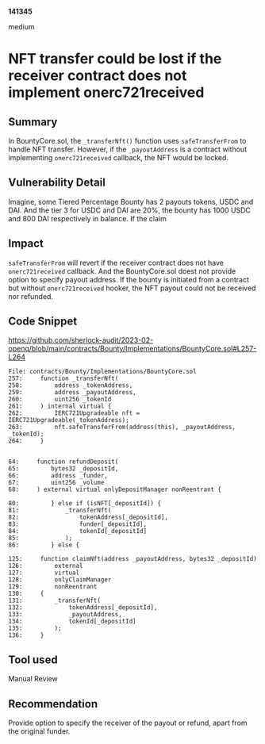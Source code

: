 __141345__

medium

# NFT transfer could be lost if the receiver contract does not implement onerc721received

## Summary

In BountyCore.sol, the `_transferNft()` function uses `safeTransferFrom` to handle NFT transfer. However, if the `_payoutAddress` is a contract without implementing `onerc721received` callback, the NFT would be locked.


## Vulnerability Detail

Imagine, some Tiered Percentage Bounty has 2 payouts tokens, USDC and DAI. And the tier 3 for USDC and DAI are 20%, the bounty has 1000 USDC and 800 DAI respectively in balance. If the claim 


## Impact

`safeTransferFrom` will revert if the receiver contract does not have `onerc721received` callback. And the BountyCore.sol doest not provide option to specify payout address. If the bounty is initiated from a contract but without `onerc721received` hooker, the NFT payout could not be received nor refunded.


## Code Snippet

https://github.com/sherlock-audit/2023-02-openq/blob/main/contracts/Bounty/Implementations/BountyCore.sol#L257-L264


```solidity
File: contracts/Bounty/Implementations/BountyCore.sol
257:     function _transferNft(
258:         address _tokenAddress,
259:         address _payoutAddress,
260:         uint256 _tokenId
261:     ) internal virtual {
262:         IERC721Upgradeable nft = IERC721Upgradeable(_tokenAddress);
263:         nft.safeTransferFrom(address(this), _payoutAddress, _tokenId);
264:     }


64:     function refundDeposit(
65:         bytes32 _depositId,
66:         address _funder,
67:         uint256 _volume
68:     ) external virtual onlyDepositManager nonReentrant {

80:         } else if (isNFT[_depositId]) {
81:             _transferNft(
82:                 tokenAddress[_depositId],
83:                 funder[_depositId],
84:                 tokenId[_depositId]
85:             );
86:         } else {

125:     function claimNft(address _payoutAddress, bytes32 _depositId)
126:         external
127:         virtual
128:         onlyClaimManager
129:         nonReentrant
130:     {
131:         _transferNft(
132:             tokenAddress[_depositId],
133:             _payoutAddress,
134:             tokenId[_depositId]
135:         );
136:     }
```

## Tool used

Manual Review

## Recommendation

Provide option to specify the receiver of the payout or refund, apart from the original funder.
